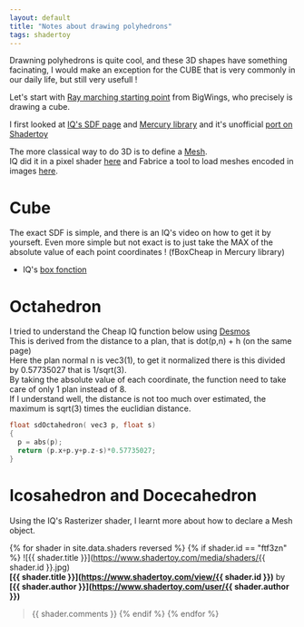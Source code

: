 ```yaml
---
layout: default
title: "Notes about drawing polyhedrons"
tags: shadertoy
---
```


Drawning polyhedrons is quite cool, and these 3D shapes have something facinating, I would make an exception for the CUBE that is very commonly in our daily life, but still very usefull !

Let's start with [Ray marching starting point](https://shadertoy.com/view/WtGXDD) from BigWings, who precisely is drawing a cube.

I first looked at [IQ's SDF page](https://iquilezles.org/www/articles/distfunctions/distfunctions.htm) and [Mercury library](http://mercury.sexy/hg_sdf/) and it's unofficial [port on Shadertoy](https://www.shadertoy.com/view/Xs3GRB)

The more classical way to do 3D is to define a [Mesh](https://www.scratchapixel.com/lessons/3d-basic-rendering/introduction-polygon-mesh).  
IQ did it in a pixel shader [here](https://www.shadertoy.com/view/4slGzn) and Fabrice a tool to load meshes encoded in images [here](https://www.shadertoy.com/view/Wsy3DG). 

# Cube

The exact SDF is simple, and there is an IQ's video on how to get it by yourseft.
Even more simple but not exact is to just take the MAX of the absolute value of each point coordinates ! (fBoxCheap in Mercury library)

- IQ's [box fonction](https://iquilezles.org/www/articles/distfunctions/distfunctions.htm) 

# Octahedron 

I tried to understand the Cheap IQ function below using [Desmos](https://www.desmos.com/calculator/ovavcqosu8)  
This is derived from the distance to a plan, that is dot(p,n) + h (on the same page)  
Here the plan normal n is vec3(1), to get it normalized there is this divided by 0.57735027 that is 1/sqrt(3).  
By taking the absolute value of each coordinate, the function need to take care of only 1 plan instead of 8.  
If I understand well, the distance is not too much over estimated, the maximum is sqrt(3) times the euclidian distance.  

```c
float sdOctahedron( vec3 p, float s)
{
  p = abs(p);
  return (p.x+p.y+p.z-s)*0.57735027;
}
```

# Icosahedron and Docecahedron 

Using the IQ's Rasterizer shader, I learnt more about how to declare a Mesh object.

{% for shader in site.data.shaders reversed %}
{% if shader.id == "ftf3zn" %}
![{{ shader.title }}](https://www.shadertoy.com/media/shaders/{{ shader.id }}.jpg)  
**[{{ shader.title }}](https://www.shadertoy.com/view/{{ shader.id }})** by **[{{ shader.author }}](https://www.shadertoy.com/user/{{ shader.author }})**

>{{ shader.comments }} 
{% endif %}
{% endfor %}